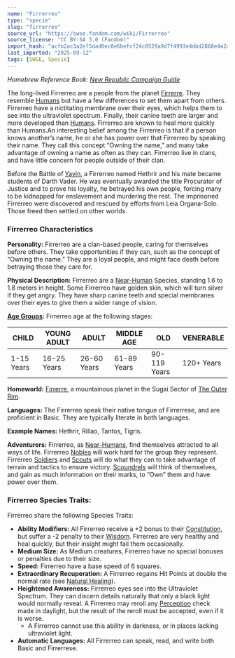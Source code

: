 ```yaml
---
name: "Firrerreo"
type: "specie"
slug: "firrerreo"
source_url: "https://swse.fandom.com/wiki/Firrerreo"
source_license: "CC BY-SA 3.0 (Fandom)"
import_hash: "acfb2ac3a2ef5dad6ec8e6befcf24c0529a9d7f4993e4dbd2868e4a2a62f7507"
last_imported: "2025-09-12"
tags: [SWSE, Specie]
---
```

*Homebrew Reference Book: [New Republic Campaign Guide](https://swse.fandom.com/wiki/New_Republic_Campaign_Guide)*

The long-lived Firrerreo are a people from the planet [Firrerre](https://swse.fandom.com/wiki/Firrerre). They resemble [Humans](https://swse.fandom.com/wiki/Humans) but have a few differences to set them apart from others. Firrerreo have a nictitating membrane over their eyes, which helps them to see into the ultraviolet spectrum. Finally, their canine teeth are larger and more developed than [Humans](https://swse.fandom.com/wiki/Humans). Firrerreo are known to heal more quickly than Humans.An interesting belief among the Firrerreo is that if a person knows another’s name, he or she has power over that Firrerreo by speaking their name. They call this concept “Owning the name,” and many take advantage of owning a name as often as they can. Firrerreo live in clans, and have little concern for people outside of their clan.

Before the Battle of [Yavin](https://swse.fandom.com/wiki/Yavin), a Firrerreo named Hethrir and his mate became students of Darth Vader. He was eventually awarded the title Procurator of Justice and to prove his loyalty, he betrayed his own people, forcing many to be kidnapped for enslavement and murdering the rest. The imprisoned Firrerreo were discovered and rescued by efforts from Leia Organa-Solo. Those freed then settled on other worlds.
### Firrerreo Characteristics
**Personality:** Firrerreo are a clan-based people, caring for themselves before others. They take opportunities if they can, such as the concept of “Owning the name.” They are a loyal people, and might face death before betraying those they care for.

**Physical Description:** Firrerreo are a [Near-Human](https://swse.fandom.com/wiki/Near-Human) Species, standing 1.6 to 1.8 meters in height. Some Firrerreo have golden skin, which will turn silver if they get angry. They have sharp canine teeth and special membranes over their eyes to give them a wider range of vision.

**[Age Groups](https://swse.fandom.com/wiki/Age_Groups):** Firrerreo age at the following stages:

| CHILD | YOUNG ADULT | ADULT | MIDDLE AGE | OLD | VENERABLE |
| --- | --- | --- | --- | --- | --- |
| 1-15 Years | 16-25 Years | 26-60 Years | 61-89 Years | 90-119 Years | 120+ Years |

**Homeworld:** [Firrerre](https://swse.fandom.com/wiki/Firrerre), a mountainous planet in the Sugai Sector of [The Outer Rim](https://swse.fandom.com/wiki/The_Outer_Rim).

**Languages:** The Firrerreo speak their native tongue of Firrerrese, and are proficient in Basic. They are typically literate in both languages.

**Example Names:** Hethrir, Rillao, Tantos, Tigris.

**Adventurers:** Firrerreo, as [Near-Humans](https://swse.fandom.com/wiki/Near-Humans), find themselves attracted to all ways of life. Firrerreo [Nobles](https://swse.fandom.com/wiki/Nobles) will work hard for the group they represent. Firrerreo [Soldiers](https://swse.fandom.com/wiki/Soldiers) and [Scouts](https://swse.fandom.com/wiki/Scouts) will do what they can to take advantage of terrain and tactics to ensure victory. [Scoundrels](https://swse.fandom.com/wiki/Scoundrels) will think of themselves, and gain as much information on their marks, to “Own” them and have power over them.
### Firrerreo Species Traits:
Firrerreo share the following Species Traits:
- **Ability Modifiers:** All Firrerreo receive a +2 bonus to their [Constitution](https://swse.fandom.com/wiki/Constitution), but suffer a -2 penalty to their [Wisdom](https://swse.fandom.com/wiki/Wisdom). Firrerreo are very healthy and heal quickly, but their insight might fail them occasionally.
- **Medium Size:** As Medium creatures, Firrerreo have no special bonuses or penalties due to their size.
- **Speed:** Firrerreo have a base speed of 6 squares.
- **Extraordinary Recuperation:** A Firrerreo regains Hit Points at double the normal rate (see [Natural Healing](https://swse.fandom.com/wiki/Natural_Healing)).
- **Heightened Awareness:** Firrerreo eyes see into the Ultraviolet Spectrum. They can discern details naturally that only a black light would normally reveal. A Firrerreo may reroll any [Perception](https://swse.fandom.com/wiki/Perception) check made in daylight, but the result of the reroll must be accepted, even if it is worse.
    - A Firrerreo cannot use this ability in darkness, or in places lacking ultraviolet light.
- **Automatic Languages:** All Firrerreo can speak, read, and write both Basic and Firrerrese.